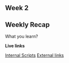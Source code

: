## Week 2

## Weekly Recap

What you learn?

**Live links**

[Internal Scripts](https://krisono.github.io/Spring-25--n220/week-2/index.html)
[External links](https://krisono.github.io/Spring-25--n220/week-2/outdex.html)